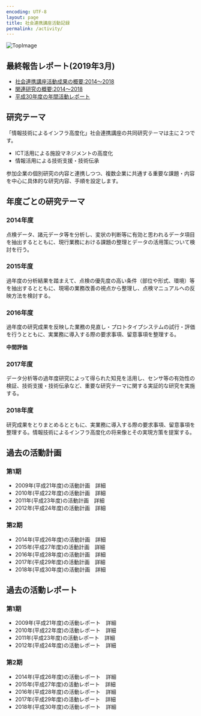 ```yaml
---
encoding: UTF-8
layout: page
title: 社会連携講座活動記録
permalink: /activity/
---
```


![TopImage](/img/10_Top03.png)

## 最終報告レポート(2019年3月)
- [社会連携講座活動成果の概要:2014～2018](/files/社会連携講座の活動成果2014-2018.pdf)
- [関連研究の概要:2014～2018](/files/関連研究の概要2014-2018.pdf)
- [平成30年度の年間活動レポート](/files/H30年間活動レポート.pdf)

## 研究テーマ
「情報技術によるインフラ高度化」社会連携講座の共同研究テーマは主に２つです。

- ICT活用による施設マネジメントの高度化
- 情報活用による技術支援・技術伝承

参加企業の個別研究の内容と連携しつつ、複数企業に共通する重要な課題・内容を中心に具体的な研究内容、手順を設定します。

## 年度ごとの研究テーマ
### 2014年度
点検データ、諸元データ等を分析し、変状の判断等に有効と思われるデータ項目を抽出するとともに、現行業務における課題の整理とデータの活用策について検討を行う。
### 2015年度
過年度の分析結果を踏まえて、点検の優先度の高い条件（部位や形式、環境）等を抽出するとともに、現場の業務改善の視点から整理し、点検マニュアルへの反映方法を検討する。

### 2016年度
過年度の研究成果を反映した業務の見直し・プロトタイプシステムの試行・評価を行うとともに、実業務に導入する際の要求事項、留意事項を整理する。

**中間評価**

### 2017年度
データ分析等の過年度研究によって得られた知見を活用し、センサ等の有効性の検証、技術支援・技術伝承など、重要な研究テーマに関する実証的な研究を実施する。

### 2018年度
研究成果をとりまとめるとともに、実業務に導入する際の要求事項、留意事項を整理する。情報技術によるインフラ高度化の将来像とその実現方策を提案する。

## 過去の活動計画

### 第1期
- 2009年(平成21年度)の活動計画　詳細
- 2010年(平成22年度)の活動計画　詳細
- 2011年(平成23年度)の活動計画　詳細
- 2012年(平成24年度)の活動計画　詳細

### 第2期
- 2014年(平成26年度)の活動計画　詳細
- 2015年(平成27年度)の活動計画　詳細
- 2016年(平成28年度)の活動計画　詳細
- 2017年(平成29年度)の活動計画　詳細
- 2018年(平成30年度)の活動計画　詳細

## 過去の活動レポート

### 第1期
- 2009年(平成21年度)の活動レポート　詳細
- 2010年(平成22年度)の活動レポート　詳細
- 2011年(平成23年度)の活動レポート　詳細
- 2012年(平成24年度)の活動レポート　詳細

### 第2期
- 2014年(平成26年度)の活動レポート　詳細
- 2015年(平成27年度)の活動レポート　詳細
- 2016年(平成28年度)の活動レポート　詳細
- 2017年(平成29年度)の活動レポート　詳細
- 2018年(平成30年度)の活動レポート　詳細
